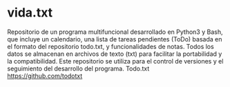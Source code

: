 # vida.txt
Repositorio de un programa multifuncional desarrollado en Python3 y Bash, que incluye un calendario, una lista de tareas pendientes (ToDo) basada en el formato del repositorio todo.txt, y funcionalidades de notas. Todos los datos se almacenan en archivos de texto (txt) para facilitar la portabilidad y la compatibilidad. Este repositorio se utiliza para el control de versiones y el seguimiento del desarrollo del programa. 
Todo.txt https://github.com/todotxt
